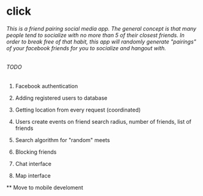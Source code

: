# click

###### This is a friend pairing social media app. The general concept is that many people tend to socialize with no more than 5 of their closest friends. In order to break free of that habit, this app will randomly generate "pairings" of your facebook friends for you to socialize and hangout with.

###### TODO

1) Facebook authentication

2) Adding registered users to database

3) Getting location from every request (coordinated)

4) Users create events on friend search radius, number of friends, list of friends

5) Search algorithm for "random" meets

6) Blocking friends

7) Chat interface

8) Map interface

** Move to mobile develoment
